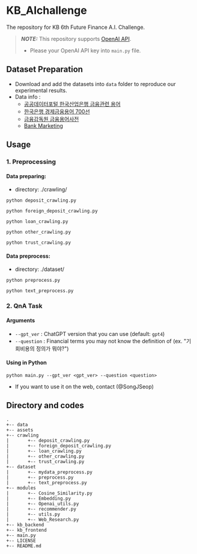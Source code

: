 # KB_AIchallenge
The repository for KB 6th Future Finance A.I. Challenge.

> **_NOTE:_** This repository supports [OpenAI API]([https://wandb.ai/site](https://openai.com/index/openai-api/)).
> - Please your OpenAI API key into  `main.py` file.

## Dataset Preparation

- Download and add the datasets into `data` folder to reproduce our experimental results.
- Data info :
  - [공공데이터포털 한국산업은행 금융관련 용어](https://www.data.go.kr/data/15044350/fileData.do)
  - [한국은행 경제금융용어 700선](https://www.bok.or.kr/portal/bbs/B0000249/view.do?nttId=235017&menuNo=200765)
  - [금융감독원 금융용어사전](https://fine.fss.or.kr/fine/fnctip/fncDicary/list.do?menuNo=900021)
  - [Bank Marketing](https://www.kaggle.com/datasets/janiobachmann/bank-marketing-dataset?resource=download&select=bank.csv)

## Usage
### 1. Preprocessing 

#### Data preparing: 
- directory: ./crawling/

```
python deposit_crawling.py
```   
```
python foreign_deposit_crawling.py
```
```
python loan_crawling.py
```
```
python other_crawling.py
```
```
python trust_crawling.py
```

#### Data preprocess:
- directory: ./dataset/

```
python preprocess.py  
```
```
python text_preprocess.py
```

### 2. QnA Task

#### Arguments

- `--gpt_ver` : ChatGPT version that you can use (default: `gpt4`)
- `--question` : Financial terms you may not know the definition of (ex. "기회비용의 정의가 뭐야?") 

#### Using in Python 

```
python main.py --gpt_ver <gpt_ver> --question <question> 
```
- If you want to use it on the web, contact (@SongJSeop)
 
## Directory and codes

```
.
+-- data
+-- assets
+-- crawling
|       +-- deposit_crawling.py
|       +-- foreign_deposit_crawling.py
|       +-- loan_crawling.py
|       +-- other_crawling.py
|       +-- trust_crawling.py
+-- dataset
|       +-- mydata_preprocess.py
|       +-- preprocess.py
|       +-- text_preprocess.py
+-- modules 
|       +-- Cosine_Similarity.py
|       +-- Embedding.py
|       +-- Openai_utils.py
|       +-- recommender.py
|       +-- utils.py
|       +-- Web_Research.py
+-- kb_backend
+-- kb_frontend
+-- main.py
+-- LICENSE
+-- README.md
```




